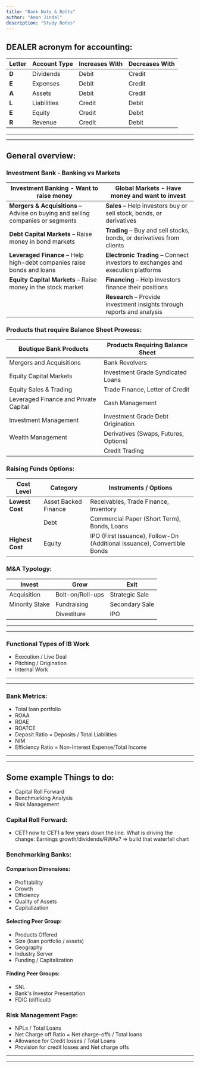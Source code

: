 ```yaml
---
title: "Bank Nuts & Bolts"
author: "Aman Jindal"
description: "Study Notes"
---
```


## **DEALER acronym for accounting:**

| **Letter** | **Account Type** | **Increases With** | **Decreases With** |
|------------|------------------|--------------------|--------------------|
| **D**      | Dividends        | Debit              | Credit             |
| **E**      | Expenses         | Debit              | Credit             |
| **A**      | Assets           | Debit              | Credit             |
| **L**      | Liabilities      | Credit             | Debit              |
| **E**      | Equity           | Credit             | Debit              |
| **R**      | Revenue          | Credit             | Debit              |

----
----

## **General overview:**

### **Investment Bank - Banking vs Markets**

| **Investment Banking - Want to raise money** | **Global Markets - Have money and want to invest** |
|------------------------|--------------------|
| **Mergers & Acquisitions** – Advise on buying and selling companies or segments | **Sales** – Help investors buy or sell stock, bonds, or derivatives |
| **Debt Capital Markets** – Raise money in bond markets | **Trading** – Buy and sell stocks, bonds, or derivatives from clients |
| **Leveraged Finance** – Help high-debt companies raise bonds and loans | **Electronic Trading** – Connect investors to exchanges and execution platforms |
| **Equity Capital Markets** – Raise money in the stock market | **Financing** – Help investors finance their positions |
|                        | **Research** – Provide investment insights through reports and analysis |

### **Products that require Balance Sheet Prowess:**

| **Boutique Bank Products** | **Products Requiring Balance Sheet** |
|----------------------------|---------------------------------------|
| Mergers and Acquisitions   | Bank Revolvers                        |
| Equity Capital Markets     | Investment Grade Syndicated Loans     |
| Equity Sales & Trading     | Trade Finance, Letter of Credit       |
| Leveraged Finance and Private Capital | Cash Management            |
| Investment Management      | Investment Grade Debt Origination     |
| Wealth Management          | Derivatives (Swaps, Futures, Options) |
|                            | Credit Trading                        |

### **Raising Funds Options:**

| **Cost Level**     | **Category**           | **Instruments / Options**                                      |
|--------------------|------------------------|-----------------------------------------------------------------|
| **Lowest Cost**    | Asset Backed Finance    | Receivables, Trade Finance, Inventory                          |
|                    | Debt                   | Commercial Paper (Short Term), Bonds, Loans                    |
| **Highest Cost**   | Equity                 | IPO (First Issuance), Follow-On (Additional Issuance), Convertible Bonds |

### **M&A Typology:**

| **Invest**    | **Grow**         | **Exit**       |
|---------------|------------------|----------------|
| Acquisition   | Bolt-on/Roll-ups | Strategic Sale |
| Minority Stake| Fundraising      | Secondary Sale |
|               | Divestiture      | IPO            |

---
---

### **Functional Types of IB Work**

- Execution / Live Deal
- Pitching / Origination
- Internal Work

---
---

### **Bank Metrics:**

- Total loan portfolio
- ROAA
- ROAE
- ROATCE
- Deposit Ratio = Deposits / Total Liabilities
- NIM
- Efficiency Ratio = Non-Interest Expense/Total Income

---
---

## **Some example Things to do:**

- Capital Roll Forward
- Benchmarking Analysis
- Risk Management

### **Capital Roll Forward:**

- CET1 now to CET1 a few years down the line. What is driving the change: Earnings growth/dividends/RWAs? => build that waterfall chart

### **Benchmarking Banks:**

#### **Comparison Dimensions:**

- Profitability
- Growth
- Efficiency
- Quality of Assets
- Capitalization

#### **Selecting Peer Group:**

- Products Offered
- Size (loan portfolio / assets)
- Geography
- Industry Server
- Funding / Capitalization

#### **Finding Peer Groups:**

- SNL
- Bank's Investor Presentation
- FDIC (difficult)

### **Risk Management Page:**

- NPLs / Total Loans
- Net Charge off Ratio = Net charge-offs / Total loans
- Allowance for Credit losses / Total Loans
- Provision for credit losses and Net charge offs

---
---